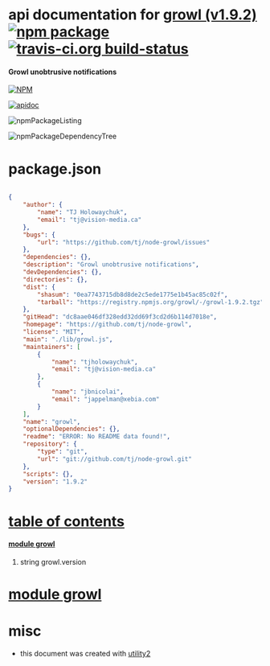 # api documentation for  [growl (v1.9.2)](https://github.com/tj/node-growl)  [![npm package](https://img.shields.io/npm/v/npmdoc-growl.svg?style=flat-square)](https://www.npmjs.org/package/npmdoc-growl) [![travis-ci.org build-status](https://api.travis-ci.org/npmdoc/node-npmdoc-growl.svg)](https://travis-ci.org/npmdoc/node-npmdoc-growl)
#### Growl unobtrusive notifications

[![NPM](https://nodei.co/npm/growl.png?downloads=true)](https://www.npmjs.com/package/growl)

[![apidoc](https://npmdoc.github.io/node-npmdoc-growl/build/screenCapture.buildNpmdoc.browser._2Fhome_2Ftravis_2Fbuild_2Fnpmdoc_2Fnode-npmdoc-growl_2Ftmp_2Fbuild_2Fapidoc.html.png)](https://npmdoc.github.io/node-npmdoc-growl/build/apidoc.html)

![npmPackageListing](https://npmdoc.github.io/node-npmdoc-growl/build/screenCapture.npmPackageListing.svg)

![npmPackageDependencyTree](https://npmdoc.github.io/node-npmdoc-growl/build/screenCapture.npmPackageDependencyTree.svg)



# package.json

```json

{
    "author": {
        "name": "TJ Holowaychuk",
        "email": "tj@vision-media.ca"
    },
    "bugs": {
        "url": "https://github.com/tj/node-growl/issues"
    },
    "dependencies": {},
    "description": "Growl unobtrusive notifications",
    "devDependencies": {},
    "directories": {},
    "dist": {
        "shasum": "0ea7743715db8d8de2c5ede1775e1b45ac85c02f",
        "tarball": "https://registry.npmjs.org/growl/-/growl-1.9.2.tgz"
    },
    "gitHead": "dc8aae046df328edd32dd69f3cd2d6b114d7018e",
    "homepage": "https://github.com/tj/node-growl",
    "license": "MIT",
    "main": "./lib/growl.js",
    "maintainers": [
        {
            "name": "tjholowaychuk",
            "email": "tj@vision-media.ca"
        },
        {
            "name": "jbnicolai",
            "email": "jappelman@xebia.com"
        }
    ],
    "name": "growl",
    "optionalDependencies": {},
    "readme": "ERROR: No README data found!",
    "repository": {
        "type": "git",
        "url": "git://github.com/tj/node-growl.git"
    },
    "scripts": {},
    "version": "1.9.2"
}
```



# <a name="apidoc.tableOfContents"></a>[table of contents](#apidoc.tableOfContents)

#### [module growl](#apidoc.module.growl)
1.  string <span class="apidocSignatureSpan">growl.</span>version



# <a name="apidoc.module.growl"></a>[module growl](#apidoc.module.growl)



# misc
- this document was created with [utility2](https://github.com/kaizhu256/node-utility2)

